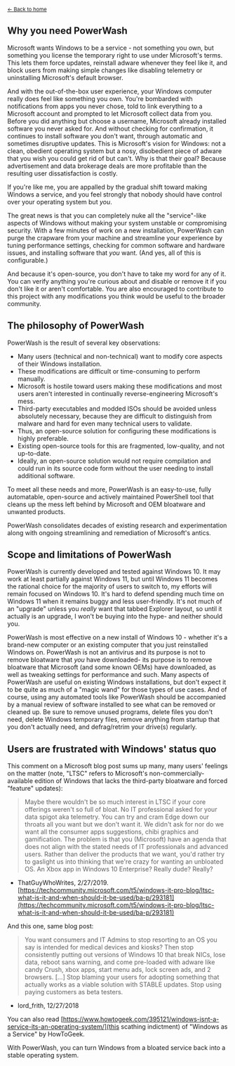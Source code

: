 <sup>[← Back to home](https://publicsatanicvoid.github.io/WindowsPowerWash/)</sup>

## Why you need PowerWash

Microsoft wants Windows to be a service - not something you own, but something you license the temporary right to use under Microsoft's terms. This lets them force updates, reinstall adware whenever they feel like it, and block users from making simple changes like disabling telemetry or uninstalling Microsoft's default browser.

And with the out-of-the-box user experience, your Windows computer really does feel like something you own. You're bombarded with notifications from apps you never chose, told to link everything to a Microsoft account and prompted to let Microsoft collect data from you. Before you did anything but choose a username, Microsoft already installed software you never asked for. And without checking for confirmation, it continues to install software you don't want, through automatic and sometimes disruptive updates. This is Microsoft's vision for Windows: not a clean, obedient operating system but a nosy, disobedient piece of adware that you wish you could get rid of but can't. Why is that their goal? Because advertisement and data brokerage deals are more profitable than the resulting user dissatisfaction is costly.

If you're like me, you are appalled by the gradual shift toward making Windows a service, and you feel strongly that nobody should have control over your operating system but _you_.

The great news is that you can completely nuke all the "service"-like aspects of Windows without making your system unstable or compromising security. With a few minutes of work on a new installation, PowerWash can purge the crapware from your machine and streamline your experience by tuning performance settings, checking for common software and hardware issues, and installing software that _you_ want. (And yes, all of this is configurable.)

And because it's open-source, you don't have to take my word for any of it. You can verify anything you're curious about and disable or remove it if you don't like it or aren't comfortable. You are also encouraged to contribute to this project with any modifications you think would be useful to the broader community.


## The philosophy of PowerWash

PowerWash is the result of several key observations:

* Many users (technical and non-technical) want to modify core aspects of their Windows installation.
* These modifications are difficult or time-consuming to perform manually.
* Microsoft is hostile toward users making these modifications and most users aren't interested in continually reverse-engineering Microsoft's mess.
* Third-party executables and modded ISOs should be avoided unless absolutely necessary, because they are difficult to distinguish from malware and hard for even many technical users to validate.
* Thus, an open-source solution for configuring these modifications is highly preferable.
* Existing open-source tools for this are fragmented, low-quality, and not up-to-date.
* Ideally, an open-source solution would not require compilation and could run in its source code form without the user needing to install additional software.

To meet all these needs and more, PowerWash is an easy-to-use, fully automatable, open-source and actively maintained PowerShell tool that cleans up the mess left behind by Microsoft and OEM bloatware and unwanted products.

PowerWash consolidates decades of existing research and experimentation along with ongoing streamlining and remediation of Microsoft's antics.


## Scope and limitations of PowerWash

PowerWash is currently developed and tested against Windows 10. It may work at least partially against Windows 11, but until Windows 11 becomes the rational choice for the majority of users to switch to, my efforts will remain focused on Windows 10. It's hard to defend spending much time on Windows 11 when it remains buggy and less user-friendly. It's not much of an "upgrade" unless you _really_ want that tabbed Explorer layout, so until it actually is an upgrade, I won't be buying into the hype- and neither should you.

PowerWash is most effective on a new install of Windows 10 - whether it's a brand-new computer or an existing computer that you just reinstalled Windows on. PowerWash is not an antivirus and its purpose is not to remove bloatware that _you_ have downloaded- its purpose is to remove bloatware that Microsoft (and some known OEMs) have downloaded, as well as tweaking settings for performance and such. Many aspects of PowerWash are useful on existing Windows installations, but don't expect it to be quite as much of a "magic wand" for those types of use cases. And of course, using any automated tools like PowerWash should be accompanied by a manual review of software installed to see what can be removed or cleaned up. Be sure to remove unused programs, delete files you don't need, delete Windows temporary files, remove anything from startup that you don't actually need, and defrag/retrim your drive(s) regularly.


## Users are frustrated with Windows' status quo

This comment on a Microsoft blog post sums up many, many users' feelings on the matter (note, "LTSC" refers to Microsoft's non-commercially-available edition of Windows that lacks the third-party bloatware and forced "feature" updates):

> Maybe there wouldn't be so much interest in LTSC if your core offerings weren't so full of bloat. No IT professional asked for your data spigot aka telemetry. You can try and cram Edge down our throats all you want but we don't want it. We didn't ask for nor do we want all the consumer apps suggestions, chibi graphics and gamification. The problem is that you (Microsoft) have an agenda that does not align with the stated needs of IT professionals and advanced users. Rather than deliver the products that we want, you'd rather try to gaslight us into thinking that we're crazy for wanting an unbloated OS. An Xbox app in Windows 10 Enterprise? Really dude? Really?
- ThatGuyWhoWrites, 2/27/2019. [https://techcommunity.microsoft.com/t5/windows-it-pro-blog/ltsc-what-is-it-and-when-should-it-be-used/ba-p/293181](https://techcommunity.microsoft.com/t5/windows-it-pro-blog/ltsc-what-is-it-and-when-should-it-be-used/ba-p/293181)

And this one, same blog post:

> You want consumers and IT Admins to stop resorting to an OS you say is intended for medical devices and kiosks? Then stop consistently putting out versions of Windows 10 that break NICs, lose data, reboot sans warning, and come pre-loaded with adware like candy Crush, xbox apps, start menu ads, lock screen ads, and 2 browsers. [...] Stop blaming your users for adopting something that actually works as a viable solution with STABLE updates. Stop using paying customers as beta testers.
- lord_frith, 12/27/2018

You can also read [https://www.howtogeek.com/395121/windows-isnt-a-service-its-an-operating-system/](this scathing indictment) of "Windows as a Service" by HowToGeek.

With PowerWash, you can turn Windows from a bloated service back into a stable operating system.

